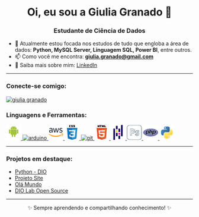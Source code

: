 <h1 align="center">Oi, eu sou a Giulia Granado 👋</h1>
<h3 align="center">Estudante de Ciência de Dados</h3>

- 🌱 Atualmente estou focada nos estudos de tudo que engloba a área de dados: **Python, MySQL Server, Linguagem SQL, Power BI**, entre outros.
- 📫 Como você me encontra: **giulia.granado@gmail.com**
- 📄 Saiba mais sobre mim: [LinkedIn](https://www.linkedin.com/in/giulia-granado-06b737302)

---

<h3 align="left">Conecte-se comigo:</h3>
<p align="left">
  <a href="https://www.linkedin.com/in/giulia-granado-06b737302" target="_blank">
    <img align="center" src="https://raw.githubusercontent.com/rahuldkjain/github-profile-readme-generator/master/src/images/icons/Social/linked-in-alt.svg" alt="giulia granado" height="30" width="40" />
  </a>
</p>

<h3 align="left">Linguagens e Ferramentas:</h3>
<p align="left">
  <a href="https://developer.android.com" target="_blank" rel="noreferrer">
    <img src="https://raw.githubusercontent.com/devicons/devicon/master/icons/android/android-original-wordmark.svg" alt="android" width="40" height="40"/>
  </a>
  <a href="https://www.arduino.cc/" target="_blank" rel="noreferrer">
    <img src="https://cdn.worldvectorlogo.com/logos/arduino-1.svg" alt="arduino" width="40" height="40"/>
  </a>
  <a href="https://aws.amazon.com" target="_blank" rel="noreferrer">
    <img src="https://raw.githubusercontent.com/devicons/devicon/master/icons/amazonwebservices/amazonwebservices-original-wordmark.svg" alt="aws" width="40" height="40"/>
  </a>
  <a href="https://www.w3schools.com/css/" target="_blank" rel="noreferrer">
    <img src="https://raw.githubusercontent.com/devicons/devicon/master/icons/css3/css3-original-wordmark.svg" alt="css3" width="40" height="40"/>
  </a>
  <a href="https://git-scm.com/" target="_blank" rel="noreferrer">
    <img src="https://www.vectorlogo.zone/logos/git-scm/git-scm-icon.svg" alt="git" width="40" height="40"/>
  </a>
  <a href="https://www.w3.org/html/" target="_blank" rel="noreferrer">
    <img src="https://raw.githubusercontent.com/devicons/devicon/master/icons/html5/html5-original-wordmark.svg" alt="html5" width="40" height="40"/>
  </a>
  <a href="https://pandas.pydata.org/" target="_blank" rel="noreferrer">
    <img src="https://raw.githubusercontent.com/devicons/devicon/2ae2a900d2f041da66e950e4d48052658d850630/icons/pandas/pandas-original.svg" alt="pandas" width="40" height="40"/>
  </a>
  <a href="https://www.photoshop.com/en" target="_blank" rel="noreferrer">
    <img src="https://raw.githubusercontent.com/devicons/devicon/master/icons/photoshop/photoshop-line.svg" alt="photoshop" width="40" height="40"/>
  </a>
  <a href="https://www.php.net" target="_blank" rel="noreferrer">
    <img src="https://raw.githubusercontent.com/devicons/devicon/master/icons/php/php-original.svg" alt="php" width="40" height="40"/>
  </a>
  <a href="https://www.python.org" target="_blank" rel="noreferrer">
    <img src="https://raw.githubusercontent.com/devicons/devicon/master/icons/python/python-original.svg" alt="python" width="40" height="40"/>
  </a>
</p>

---

<h3 align="left">Projetos em destaque:</h3>
<ul>
  <li><a href="https://github.com/giuliagranado/Python---DIO">Python - DIO</a></li>
  <li><a href="https://github.com/giuliagranado/Projeto-site">Projeto Site</a></li>
  <li><a href="https://github.com/giuliagranado/Ola-mundo">Olá Mundo</a></li>
  <li><a href="https://github.com/digitalinnovationone/dio-lab-open-source">DIO Lab Open Source</a></li>
</ul>

---

<p align="center">✨ Sempre aprendendo e compartilhando conhecimento! ✨</p>
